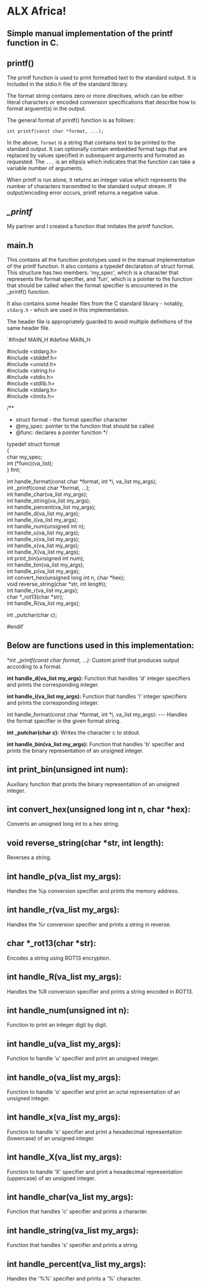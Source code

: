 ALX Africa!
===

Simple manual implementation of the printf function in C.
---
printf()
---
The printf function is used to print formatted text to the standard output. It is included in the stdio.h file of the standard library.

The format string contains zero or more directives, which can be either literal characters or encoded conversion specifications that describe how to format arguemt(s) in the output.

The general format of printf() function is as follows:

`int printf(const char *format, ...);`

In the above, `format` is a string that contains text to be printed to the standard output. It can optionally contain embedded format tags that are replaced by values specified in subsequent arguments and formated as requested. The `...` is an ellipsis which indicates that the function can take a variable number of arguments.

When printf is run alone, it returns an integer value which represents the number of characters transmitted to the standard output stream. If output/encoding error occurs, printf returns a negative value.

*_printf*
---

My partner and I created a function that imitates the printf function.

main.h
---
This contains all the function prototypes used in the manual implementation of the printf function. It also contains a typedef declaration of struct format. This structure has two members: 'my_spec', which is a character that represents the format specifier, and 'fun', which is a pointer to the function that should be called when the format specifier is encountered in the _printf() function.

It also contains some header files from the C standard library - notably, `stdarg.h` - which are used in this implementation.

The header file is appropriately guarded to avoid multiple definitions of the same header file.

`#ifndef MAIN_H
#define MAIN_H

#include <stdarg.h>  
#include <stddef.h>  
#include <unistd.h>  
#include <string.h>  
#include <stdio.h>  
#include <stdlib.h>  
#include <stdarg.h>  
#include <limits.h>  

/**
 * struct format - the format specifier character
 * @my_spec: pointer to the function that should be called
 * @func: declares a pointer function
*/

typedef struct format  
{  
	char my_spec;  
	int (*func)(va_list);  
} fmt;  

int handle_format(const char *format, int *i, va_list my_args);  
int _printf(const char *format, ...);  
int handle_char(va_list my_args);  
int handle_string(va_list my_args);  
int handle_percent(va_list my_args);  
int handle_d(va_list my_args);  
int handle_i(va_list my_args);  
int handle_num(unsigned int n);  
int handle_u(va_list my_args);  
int handle_o(va_list my_args);  
int handle_x(va_list my_args);  
int handle_X(va_list my_args);  
int print_bin(unsigned int num);  
int handle_bin(va_list my_args);  
int handle_p(va_list my_args);  
int convert_hex(unsigned long int n, char *hex);  
void reverse_string(char *str, int length);  
int handle_r(va_list my_args);  
char *_rot13(char *str);  
int handle_R(va_list my_args);  

  
  
int _putchar(char c);  


#endif`  

Below are functions used in this implementation:
---

**int _printf(const char *format, ...):**
Custom printf that produces output according to a format.

**int handle_d(va_list my_args):** 
Function that handles 'd' integer specifiers and prints the corresponding integer.

**int handle_i(va_list my_args):** 
Function that handles 'i' integer specifiers and prints the corresponding integer.

int handle_format(const char *format, int *i, va_list my_args): 
    ---
Handles the format specifier in the given format string.

**int _putchar(char c):** 
Writes the character c to stdout.

**int handle_bin(va_list my_args):** 
Function that handles 'b' specifier and prints the binary representation of an unsigned integer.

int print_bin(unsigned int num): 
---
Auxiliary function that prints the binary representation of an unsigned integer.

int convert_hex(unsigned long int n, char *hex): 
---
Converts an unsigned long int to a hex string.

void reverse_string(char *str, int length): 
---
Reverses a string.

int handle_p(va_list my_args):
---
Handles the %p conversion specifier and prints the memory address.

int handle_r(va_list my_args): 
---
Handles the %r conversion specifier and prints a string in reverse.

char *_rot13(char *str): 
---
Encodes a string using ROT13 encryption.

int handle_R(va_list my_args): 
---
Handles the %R conversion specifier and prints a string encoded in ROT13.

int handle_num(unsigned int n): 
---
Function to print an integer digit by digit.

int handle_u(va_list my_args): 
---
Function to handle 'u' specifier and print an unsigned integer.

int handle_o(va_list my_args): 
---
Function to handle 'o' specifier and print an octal representation of an unsigned integer.

int handle_x(va_list my_args): 
---
Function to handle 'x' specifier and print a hexadecimal representation (lowercase) of an unsigned integer.

int handle_X(va_list my_args): 
---
Function to handle 'X' specifier and print a hexadecimal representation (uppercase) of an unsigned integer.

int handle_char(va_list my_args): 
---
Function that handles 'c' specifier and prints a character.

int handle_string(va_list my_args): 
---
Function that handles 's' specifier and prints a string.

int handle_percent(va_list my_args): 
---
Handles the '%%' specifier and prints a '%' character.


